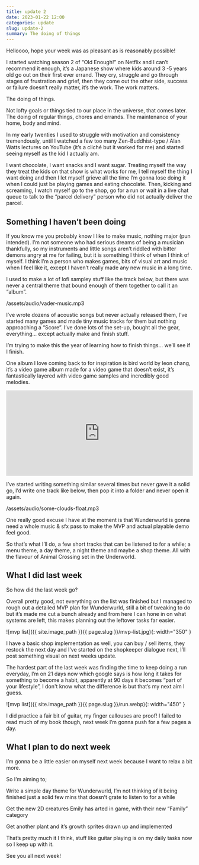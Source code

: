 ```yaml
---
title: update 2
date: 2023-01-22 12:00
categories: update
slug: update-2
summary: The doing of things
---
```


Helloooo, hope your week was as pleasant as is reasonably possible!

I started watching season 2 of “Old Enough!” on Netflix and I can’t recommend it enough, it’s a Japanese show where kids around 3 -5 years old go out on their first ever errand. They cry, struggle and go through stages of frustration and grief, then they come out the other side, success or failure doesn’t really matter, it’s the work. The work matters.

The doing of things.

Not lofty goals or things tied to our place in the universe, that comes later. The doing of regular things, chores and errands. The maintenance of your home, body and mind.

In my early twenties I used to struggle with motivation and consistency tremendously, until I watched a few too many Zen-Buddhist-type / Alan Watts lectures on YouTube (it’s a cliché but it worked for me) and started seeing myself as the kid I actually am.

I want chocolate, I want snacks and I want sugar. Treating myself the way they treat the kids on that show is what works for me, I tell myself the thing I want doing and then I let myself grieve all the time I’m gonna lose doing it when I could just be playing games and eating chocolate. Then, kicking and screaming, I watch myself go to the shop, go for a run or wait in a live chat queue to talk to the “parcel delivery” person who did not actually deliver the parcel.

## Something I haven’t been doing

If you know me you probably know I like to make music, nothing major (pun intended). I’m not someone who had serious dreams of being a musician thankfully, so my instruments and little songs aren’t riddled with bitter demons angry at me for failing, but it is something I think of when I think of myself. I think I’m a person who makes games, bits of visual art and music when I feel like it, except I haven’t really made any new music in a long time.

I used to make a lot of lofi sampley stuff like the track below, but there was never a central theme that bound enough of them together to call it an “album”.

/assets/audio/vader-music.mp3

I’ve wrote dozens of acoustic songs but never actually released them, I’ve started many games and made tiny music tracks for them but nothing approaching a “Score”. I’ve done lots of the set-up, bought all the gear, everything… except actually make and finish stuff.

I’m trying to make this the year of learning how to finish things… we’ll see if I finish.

One album I love coming back to for inspiration is bird world by leon chang, it’s a video game album made for a video game that doesn’t exist, it’s fantastically layered with video game samples and incredibly good melodies.

<iframe style="border: 0; width: 100%; height: 230px;" src="https://bandcamp.com/EmbeddedPlayer/album=2743210729/size=large/bgcol=333333/linkcol=e99708/artwork=small/transparent=true/" seamless><a href="https://leyawn.bandcamp.com/album/bird-world">bird world by leon chang</a></iframe>

I’ve started writing something similar several times but never gave it a solid go, I’d write one track like below, then pop it into a folder and never open it again.

/assets/audio/some-clouds-float.mp3

One really good excuse I have at the moment is that Wunderwurld is gonna need a whole music & sfx pass to make the MVP and actual playable demo feel good.

So that’s what I’ll do, a few short tracks that can be listened to for a while; a menu theme, a day theme, a night theme and maybe a shop theme. All with the flavour of Animal Crossing set in the Underworld.

## What I did last week
So how did the last week go?

Overall pretty good, not everything on the list was finished but I managed to rough out a detailed MVP plan for Wunderwurld, still a bit of tweaking to do but it’s made me cut a bunch already and from here I can hone in on what systems are left, this makes planning out the leftover tasks far easier.

![mvp list]({{ site.image_path }}{{ page.slug }}/mvp-list.jpg){: width="350" }

I have a basic shop implementation as well, you can buy / sell items, they restock the next day and I’ve started on the shopkeeper dialogue next, I’ll post something visual on next weeks update.

The hardest part of the last week was finding the time to keep doing a run everyday, I’m on 21 days now which google says is how long it takes for something to become a habit, apparently at 90 days it becomes “part of your lifestyle”, I don't know what the difference is but that’s my next aim I guess.

![mvp list]({{ site.image_path }}{{ page.slug }}/run.webp){: width="450" }

I did practice a fair bit of guitar, my finger callouses are proof! I failed to read much of my book though, next week I’m gonna push for a few pages a day.

## What I plan to do next week
I’m gonna be a little easier on myself next week because I want to relax a bit more.

So I’m aiming to;

Write a simple day theme for Wunderwurld, I’m not thinking of it being finished just a solid few mins that doesn’t grate to listen to for a while

Get the new 2D creatures Emily has arted in game, with their new “Family” category

Get another plant and it’s growth sprites drawn up and implemented

That’s pretty much it I think, stuff like guitar playing is on my daily tasks now so I keep up with it.

See you all next week!